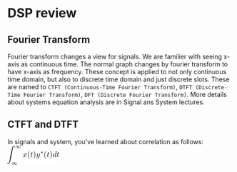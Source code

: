 # DSP review

## Fourier Transform
Fourier transform changes a view for signals. We are familier with seeing x-axis as continuous time. The normal graph changes by fourier transform to have x-axis as frequency. These concept is applied to not only continuous time domain, but also to discrete time domain and just discrete slots. These are named to `CTFT (Continuous-Time Fourier Transform)`, `DTFT (Discrete-Time Fourier Transform)`, `DFT (Discrete Fourier Transform)`. More details about systems equation analysis are in Signal ans System lectures. 
  
## CTFT and DTFT
In signals and system, you've learned about correlation as follows:  
![correlation](./img/correlation.png)
